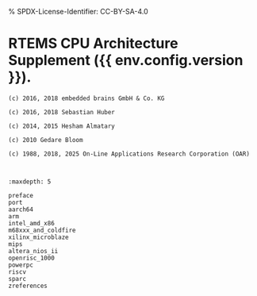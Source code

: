 % SPDX-License-Identifier: CC-BY-SA-4.0

# RTEMS CPU Architecture Supplement ({{ env.config.version }}).

```{topic} Copyrights and License
(c) 2016, 2018 embedded brains GmbH & Co. KG

(c) 2016, 2018 Sebastian Huber

(c) 2014, 2015 Hesham Almatary

(c) 2010 Gedare Bloom

(c) 1988, 2018, 2025 On-Line Applications Research Corporation (OAR)
```

```{include} ../common/license.md
```

```{include} ../common/header.md
```


```{toctree}
:maxdepth: 5

preface
port
aarch64
arm
intel_amd_x86
m68xxx_and_coldfire
xilinx_microblaze
mips
altera_nios_ii
openrisc_1000
powerpc
riscv
sparc
zreferences
```
